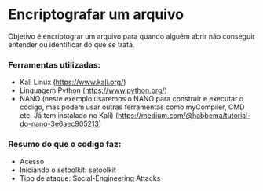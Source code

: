 # Encriptografar um arquivo
Objetivo é encriptograr um arquivo para quando alguém abrir não conseguir entender ou identificar do que se trata.

### Ferramentas utilizadas:

- Kali Linux (https://www.kali.org/)
- Linguagem Python (https://www.python.org/)
- NANO (neste exemplo usaremos o NANO para construir e executar o código, mas podem usar outras ferramentas como myCompiler, CMD etc. Já tem instalado no Kali) (https://medium.com/@habbema/tutorial-do-nano-3e6aec905213)

### Resumo do que o codigo faz:

 - Acesso 
 - Iniciando o setoolkit: setoolkit
 - Tipo de ataque: Social-Engineering Attacks
